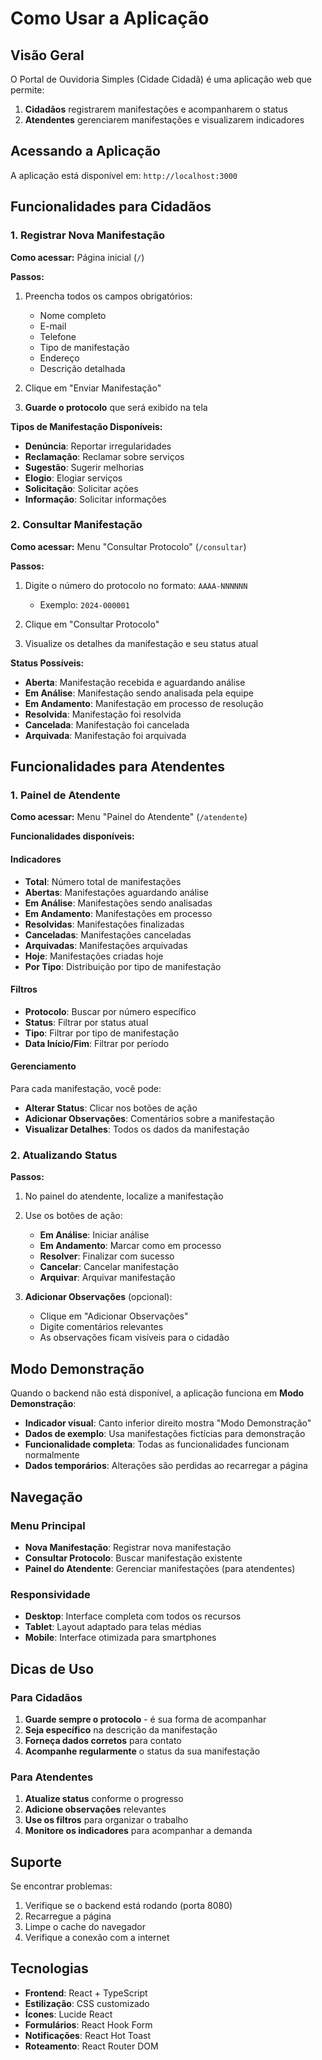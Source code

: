# Como Usar a Aplicação

## Visão Geral

O Portal de Ouvidoria Simples (Cidade Cidadã) é uma aplicação web que permite:

1. **Cidadãos** registrarem manifestações e acompanharem o status
2. **Atendentes** gerenciarem manifestações e visualizarem indicadores

## Acessando a Aplicação

A aplicação está disponível em: `http://localhost:3000`

## Funcionalidades para Cidadãos

### 1. Registrar Nova Manifestação

**Como acessar:** Página inicial (`/`)

**Passos:**
1. Preencha todos os campos obrigatórios:
   - Nome completo
   - E-mail
   - Telefone
   - Tipo de manifestação
   - Endereço
   - Descrição detalhada

2. Clique em "Enviar Manifestação"

3. **Guarde o protocolo** que será exibido na tela

**Tipos de Manifestação Disponíveis:**
- **Denúncia**: Reportar irregularidades
- **Reclamação**: Reclamar sobre serviços
- **Sugestão**: Sugerir melhorias
- **Elogio**: Elogiar serviços
- **Solicitação**: Solicitar ações
- **Informação**: Solicitar informações

### 2. Consultar Manifestação

**Como acessar:** Menu "Consultar Protocolo" (`/consultar`)

**Passos:**
1. Digite o número do protocolo no formato: `AAAA-NNNNNN`
   - Exemplo: `2024-000001`

2. Clique em "Consultar Protocolo"

3. Visualize os detalhes da manifestação e seu status atual

**Status Possíveis:**
- **Aberta**: Manifestação recebida e aguardando análise
- **Em Análise**: Manifestação sendo analisada pela equipe
- **Em Andamento**: Manifestação em processo de resolução
- **Resolvida**: Manifestação foi resolvida
- **Cancelada**: Manifestação foi cancelada
- **Arquivada**: Manifestação foi arquivada

## Funcionalidades para Atendentes

### 1. Painel de Atendente

**Como acessar:** Menu "Painel do Atendente" (`/atendente`)

**Funcionalidades disponíveis:**

#### Indicadores
- **Total**: Número total de manifestações
- **Abertas**: Manifestações aguardando análise
- **Em Análise**: Manifestações sendo analisadas
- **Em Andamento**: Manifestações em processo
- **Resolvidas**: Manifestações finalizadas
- **Canceladas**: Manifestações canceladas
- **Arquivadas**: Manifestações arquivadas
- **Hoje**: Manifestações criadas hoje
- **Por Tipo**: Distribuição por tipo de manifestação

#### Filtros
- **Protocolo**: Buscar por número específico
- **Status**: Filtrar por status atual
- **Tipo**: Filtrar por tipo de manifestação
- **Data Início/Fim**: Filtrar por período

#### Gerenciamento
Para cada manifestação, você pode:
- **Alterar Status**: Clicar nos botões de ação
- **Adicionar Observações**: Comentários sobre a manifestação
- **Visualizar Detalhes**: Todos os dados da manifestação

### 2. Atualizando Status

**Passos:**
1. No painel do atendente, localize a manifestação
2. Use os botões de ação:
   - **Em Análise**: Iniciar análise
   - **Em Andamento**: Marcar como em processo
   - **Resolver**: Finalizar com sucesso
   - **Cancelar**: Cancelar manifestação
   - **Arquivar**: Arquivar manifestação

3. **Adicionar Observações** (opcional):
   - Clique em "Adicionar Observações"
   - Digite comentários relevantes
   - As observações ficam visíveis para o cidadão

## Modo Demonstração

Quando o backend não está disponível, a aplicação funciona em **Modo Demonstração**:

- **Indicador visual**: Canto inferior direito mostra "Modo Demonstração"
- **Dados de exemplo**: Usa manifestações fictícias para demonstração
- **Funcionalidade completa**: Todas as funcionalidades funcionam normalmente
- **Dados temporários**: Alterações são perdidas ao recarregar a página

## Navegação

### Menu Principal
- **Nova Manifestação**: Registrar nova manifestação
- **Consultar Protocolo**: Buscar manifestação existente
- **Painel do Atendente**: Gerenciar manifestações (para atendentes)

### Responsividade
- **Desktop**: Interface completa com todos os recursos
- **Tablet**: Layout adaptado para telas médias
- **Mobile**: Interface otimizada para smartphones

## Dicas de Uso

### Para Cidadãos
1. **Guarde sempre o protocolo** - é sua forma de acompanhar
2. **Seja específico** na descrição da manifestação
3. **Forneça dados corretos** para contato
4. **Acompanhe regularmente** o status da sua manifestação

### Para Atendentes
1. **Atualize status** conforme o progresso
2. **Adicione observações** relevantes
3. **Use os filtros** para organizar o trabalho
4. **Monitore os indicadores** para acompanhar a demanda

## Suporte

Se encontrar problemas:
1. Verifique se o backend está rodando (porta 8080)
2. Recarregue a página
3. Limpe o cache do navegador
4. Verifique a conexão com a internet

## Tecnologias

- **Frontend**: React + TypeScript
- **Estilização**: CSS customizado
- **Ícones**: Lucide React
- **Formulários**: React Hook Form
- **Notificações**: React Hot Toast
- **Roteamento**: React Router DOM
